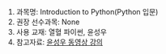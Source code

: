 1. 과목명: Introduction to Python(Python 입문)
2. 권장 선수과목: None
3. 사용 교재: 열혈 파이썬, 윤성우
4. 참고자료: [윤성우 동영상 강의](https://vimeo.com/302778655)



